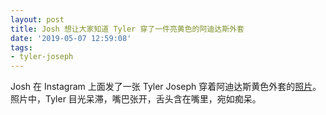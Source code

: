 ```yaml
---
layout: post
title: Josh 想让大家知道 Tyler 穿了一件亮黄色的阿迪达斯外套
date: '2019-05-07 12:59:08'
tags:
- tyler-joseph
---
```


Josh 在 Instagram 上面发了一张 Tyler Joseph 穿着阿迪达斯黄色外套的[照片](https://www.instagram.com/p/BxF5KluJqKN/)。照片中，Tyler 目光呆滞，嘴巴张开，舌头含在嘴里，宛如痴呆。

